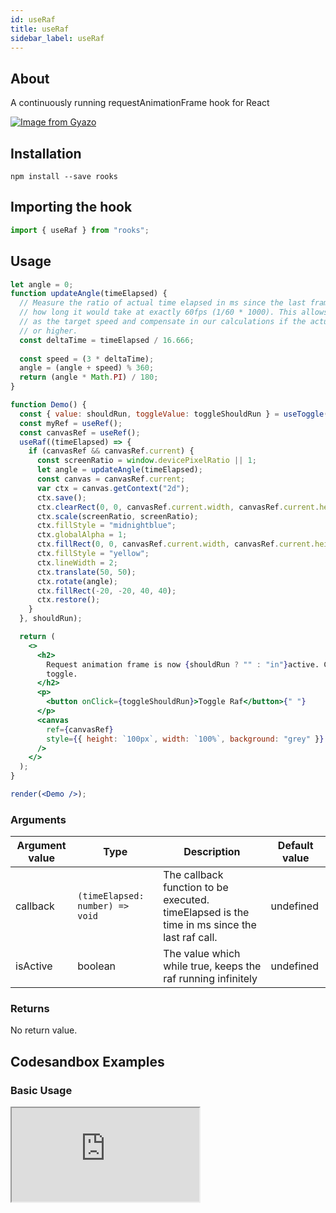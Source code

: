 ```yaml
---
id: useRaf
title: useRaf
sidebar_label: useRaf
---
```


## About

A continuously running requestAnimationFrame hook for React

[![Image from Gyazo](https://i.gyazo.com/8c7393678112dc0cee575cbff570096d.gif)](https://gyazo.com/8c7393678112dc0cee575cbff570096d)

## Installation

    npm install --save rooks

## Importing the hook

```javascript
import { useRaf } from "rooks";
```

## Usage

```jsx
let angle = 0;
function updateAngle(timeElapsed) {
  // Measure the ratio of actual time elapsed in ms since the last frame relative to
  // how long it would take at exactly 60fps (1/60 * 1000). This allows us to use 60fps
  // as the target speed and compensate in our calculations if the actual framerate is lower
  // or higher.
  const deltaTime = timeElapsed / 16.666;
  
  const speed = (3 * deltaTime);
  angle = (angle + speed) % 360;
  return (angle * Math.PI) / 180;
}

function Demo() {
  const { value: shouldRun, toggleValue: toggleShouldRun } = useToggle(true);
  const myRef = useRef();
  const canvasRef = useRef();
  useRaf((timeElapsed) => {
    if (canvasRef && canvasRef.current) {
      const screenRatio = window.devicePixelRatio || 1;
      let angle = updateAngle(timeElapsed);
      const canvas = canvasRef.current;
      var ctx = canvas.getContext("2d");
      ctx.save();
      ctx.clearRect(0, 0, canvasRef.current.width, canvasRef.current.height);
      ctx.scale(screenRatio, screenRatio);
      ctx.fillStyle = "midnightblue";
      ctx.globalAlpha = 1;
      ctx.fillRect(0, 0, canvasRef.current.width, canvasRef.current.height);
      ctx.fillStyle = "yellow";
      ctx.lineWidth = 2;
      ctx.translate(50, 50);
      ctx.rotate(angle);
      ctx.fillRect(-20, -20, 40, 40);
      ctx.restore();
    }
  }, shouldRun);

  return (
    <>
      <h2>
        Request animation frame is now {shouldRun ? "" : "in"}active. Click to
        toggle.
      </h2>
      <p>
        <button onClick={toggleShouldRun}>Toggle Raf</button>{" "}
      </p>
      <canvas
        ref={canvasRef}
        style={{ height: `100px`, width: `100%`, background: "grey" }}
      />
    </>
  );
}

render(<Demo />);
```

### Arguments

| Argument value | Type                            | Description                                                                                  | Default value |
| -------------- | ------------------------------- | -------------------------------------------------------------------------------------------- | ------------- |
| callback       | `(timeElapsed: number) => void` | The callback function to be executed. timeElapsed is the time in ms since the last raf call. | undefined     |
| isActive       | boolean                         | The value which while true, keeps the raf running infinitely | undefined                     |

### Returns

No return value.

## Codesandbox Examples

### Basic Usage

<iframe
  src="https://codesandbox.io/embed/useraf-1uxn0?fontsize=14&hidenavigation=1&theme=dark"
  style={{
    width: "100%",
    height: 500,
    border: 0,
    borderRadius: 4,
    overflow: "hidden"
  }}
  title="useRaf usage"
  allow="accelerometer; ambient-light-sensor; camera; encrypted-media; geolocation; gyroscope; hid; microphone; midi; payment; usb; vr; xr-spatial-tracking"
  sandbox="allow-forms allow-modals allow-popups allow-presentation allow-same-origin allow-scripts"
/>

## Join Bhargav's discord server

You can click on the floating discord icon at the bottom right of the screen and talk to us in our server.
